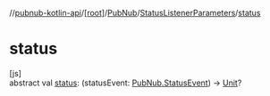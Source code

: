 //[pubnub-kotlin-api](../../../../index.md)/[[root]](../../index.md)/[PubNub](../index.md)/[StatusListenerParameters](index.md)/[status](status.md)

# status

[js]\
abstract val [status](status.md): (statusEvent: [PubNub.StatusEvent](../-status-event/index.md)) -&gt; [Unit](https://kotlinlang.org/api/latest/jvm/stdlib/kotlin-stdlib/kotlin/-unit/index.html)?

